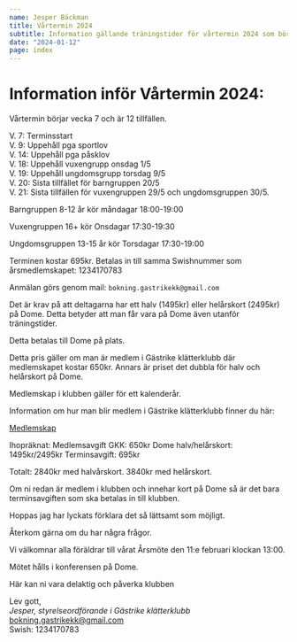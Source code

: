 ```yaml
---
name: Jesper Bäckman
title: Vårtermin 2024
subtitle: Information gällande träningstider för vårtermin 2024 som börjar vecka 7.
date: "2024-01-12"
page: index
---
```


# Information inför Vårtermin 2024:

Vårtermin börjar vecka 7 och är 12 tillfällen.

V. 7: Terminsstart \
V. 9: Uppehåll pga sportlov \
V. 14: Uppehåll pga påsklov \
V. 18: Uppehåll vuxengrupp onsdag 1/5 \
V. 19: Uppehåll ungdomsgrupp torsdag 9/5 \
V. 20: Sista tillfället för barngruppen 20/5 \
V. 21: Sista tillfällen för vuxengruppen 29/5 och ungdomsgruppen 30/5. 

Barngruppen 8-12 år kör måndagar 18:00-19:00

Vuxengruppen 16+ kör Onsdagar 17:30-19:30

Ungdomsgruppen 13-15 år kör Torsdagar 17:30-19:00

Terminen kostar 695kr. Betalas in till samma Swishnummer som årsmedlemskapet: 1234170783 

Anmälan görs genom mail: `bokning.gastrikekk@gmail.com`

Det är krav på att deltagarna har ett halv (1495kr) eller helårskort (2495kr) på Dome. Detta betyder att man får vara på Dome även utanför träningstider. 

Detta betalas till Dome på plats. 

Detta pris gäller om man är medlem i Gästrike klätterklubb där medlemskapet kostar 650kr. Annars är priset det dubbla för halv och helårskort på Dome. 

Medlemskap i klubben gäller för ett kalenderår.

Information om hur man blir medlem i Gästrike klätterklubb finner du här:

[Medlemskap](./medlemskap)

Ihopräknat:
Medlemsavgift GKK: 650kr
Dome halv/helårskort: 1495kr/2495kr
Terminsavgift: 695kr

Totalt: 
2840kr med halvårskort. 
3840kr med helårskort.

Om ni redan är medlem i klubben och innehar kort på Dome så är det bara terminsavgiften som ska betalas in till klubben. 

Hoppas jag har lyckats förklara det så lättsamt som möjligt.

Återkom gärna om du har några frågor. 

Vi välkomnar alla föräldrar till vårat Årsmöte den 11:e februari klockan 13:00.

Mötet hålls i konferensen på Dome. 

Här kan ni vara delaktig och påverka klubben

Lev gott,\
*Jesper, styrelseordförande i Gästrike klätterklubb*\
bokning.gastrikekk@gmail.com\
Swish: 1234170783
